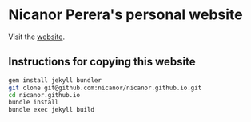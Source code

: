 # Nicanor Perera's personal website

Visit the [website](https://nicanor.github.io/).

## Instructions for copying this website

```sh
gem install jekyll bundler
git clone git@github.com:nicanor/nicanor.github.io.git
cd nicanor.github.io
bundle install
bundle exec jekyll build
```
